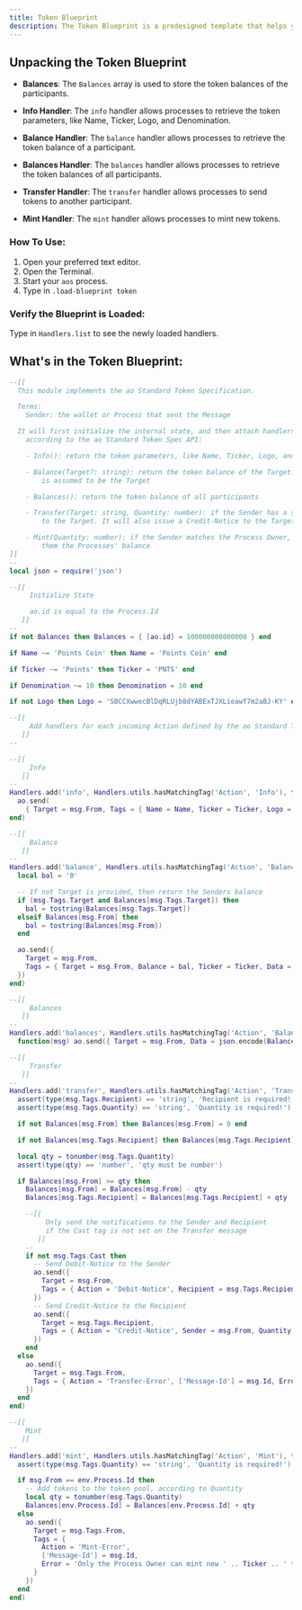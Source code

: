 ```yaml
---
title: Token Blueprint
description: The Token Blueprint is a predesigned template that helps you quickly build a token in `ao`. It is a great way to get started and can be customized to fit your needs.
---
```


## Unpacking the Token Blueprint

- **Balances**: The `Balances` array is used to store the token balances of the participants.

- **Info Handler**: The `info` handler allows processes to retrieve the token parameters, like Name, Ticker, Logo, and Denomination.

- **Balance Handler**: The `balance` handler allows processes to retrieve the token balance of a participant.

- **Balances Handler**: The `balances` handler allows processes to retrieve the token balances of all participants.

- **Transfer Handler**: The `transfer` handler allows processes to send tokens to another participant.

- **Mint Handler**: The `mint` handler allows processes to mint new tokens.

### How To Use:

1. Open your preferred text editor.
2. Open the Terminal.
3. Start your `aos` process.
4. Type in `.load-blueprint token`

### Verify the Blueprint is Loaded:

Type in `Handlers.list` to see the newly loaded handlers.

## What's in the Token Blueprint:

```lua
--[[
  This module implements the ao Standard Token Specification.

  Terms:
    Sender: the wallet or Process that sent the Message

  It will first initialize the internal state, and then attach handlers,
    according to the ao Standard Token Spec API:

    - Info(): return the token parameters, like Name, Ticker, Logo, and Denomination

    - Balance(Target?: string): return the token balance of the Target. If Target is not provided, the Sender
        is assumed to be the Target

    - Balances(): return the token balance of all participants

    - Transfer(Target: string, Quantity: number): if the Sender has a sufficient balance, send the specified Quantity
        to the Target. It will also issue a Credit-Notice to the Target and a Debit-Notice to the Sender

    - Mint(Quantity: number): if the Sender matches the Process Owner, then mint the desired Quantity of tokens, adding
        them the Processes' balance
]]
--
local json = require('json')

--[[
     Initialize State

     ao.id is equal to the Process.Id
   ]]
--
if not Balances then Balances = { [ao.id] = 100000000000000 } end

if Name ~= 'Points Coin' then Name = 'Points Coin' end

if Ticker ~= 'Points' then Ticker = 'PNTS' end

if Denomination ~= 10 then Denomination = 10 end

if not Logo then Logo = 'SBCCXwwecBlDqRLUjb8dYABExTJXLieawf7m2aBJ-KY' end

--[[
     Add handlers for each incoming Action defined by the ao Standard Token Specification
   ]]
--

--[[
     Info
   ]]
--
Handlers.add('info', Handlers.utils.hasMatchingTag('Action', 'Info'), function(msg)
  ao.send(
    { Target = msg.From, Tags = { Name = Name, Ticker = Ticker, Logo = Logo, Denomination = tostring(Denomination) } })
end)

--[[
     Balance
   ]]
--
Handlers.add('balance', Handlers.utils.hasMatchingTag('Action', 'Balance'), function(msg)
  local bal = '0'

  -- If not Target is provided, then return the Senders balance
  if (msg.Tags.Target and Balances[msg.Tags.Target]) then
    bal = tostring(Balances[msg.Tags.Target])
  elseif Balances[msg.From] then
    bal = tostring(Balances[msg.From])
  end

  ao.send({
    Target = msg.From,
    Tags = { Target = msg.From, Balance = bal, Ticker = Ticker, Data = json.encode(tonumber(bal)) }
  })
end)

--[[
     Balances
   ]]
--
Handlers.add('balances', Handlers.utils.hasMatchingTag('Action', 'Balances'),
  function(msg) ao.send({ Target = msg.From, Data = json.encode(Balances) }) end)

--[[
     Transfer
   ]]
--
Handlers.add('transfer', Handlers.utils.hasMatchingTag('Action', 'Transfer'), function(msg)
  assert(type(msg.Tags.Recipient) == 'string', 'Recipient is required!')
  assert(type(msg.Tags.Quantity) == 'string', 'Quantity is required!')

  if not Balances[msg.From] then Balances[msg.From] = 0 end

  if not Balances[msg.Tags.Recipient] then Balances[msg.Tags.Recipient] = 0 end

  local qty = tonumber(msg.Tags.Quantity)
  assert(type(qty) == 'number', 'qty must be number')

  if Balances[msg.From] >= qty then
    Balances[msg.From] = Balances[msg.From] - qty
    Balances[msg.Tags.Recipient] = Balances[msg.Tags.Recipient] + qty

    --[[
         Only send the notifications to the Sender and Recipient
         if the Cast tag is not set on the Transfer message
       ]]
    --
    if not msg.Tags.Cast then
      -- Send Debit-Notice to the Sender
      ao.send({
        Target = msg.From,
        Tags = { Action = 'Debit-Notice', Recipient = msg.Tags.Recipient, Quantity = tostring(qty) }
      })
      -- Send Credit-Notice to the Recipient
      ao.send({
        Target = msg.Tags.Recipient,
        Tags = { Action = 'Credit-Notice', Sender = msg.From, Quantity = tostring(qty) }
      })
    end
  else
    ao.send({
      Target = msg.Tags.From,
      Tags = { Action = 'Transfer-Error', ['Message-Id'] = msg.Id, Error = 'Insufficient Balance!' }
    })
  end
end)

--[[
    Mint
   ]]
--
Handlers.add('mint', Handlers.utils.hasMatchingTag('Action', 'Mint'), function(msg, env)
  assert(type(msg.Tags.Quantity) == 'string', 'Quantity is required!')

  if msg.From == env.Process.Id then
    -- Add tokens to the token pool, according to Quantity
    local qty = tonumber(msg.Tags.Quantity)
    Balances[env.Process.Id] = Balances[env.Process.Id] + qty
  else
    ao.send({
      Target = msg.Tags.From,
      Tags = {
        Action = 'Mint-Error',
        ['Message-Id'] = msg.Id,
        Error = 'Only the Process Owner can mint new ' .. Ticker .. ' tokens!'
      }
    })
  end
end)
```
